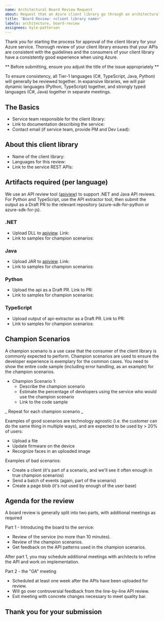 ```yaml
---
name: Architectural Board Review Request
about: Request that an Azure client library go through an architectural board review
title: 'Board Review: <client library name>'
labels: architecture, board-review
assignees: kyle-patterson
---
```


Thank you for starting the process for approval of the client library for your Azure service.  Thorough review of your client library ensures that your APIs are consistent with the guidelines and the consumers of your client library have a consistently good experience when using Azure. 

** Before submitting, ensure you adjust the title of the issue appropriately **

To ensure consistency, all Tier-1 languages (C#, TypeScript, Java, Python) will generally be reviewed together.  In expansive libraries, we will pair dynamic languages (Python, TypeScript) together, and strongly typed languages (C#, Java) together in separate meetings.

## The Basics

* Service team responsible for the client library:
* Link to documentation describing the service:
* Contact email (if service team, provide PM and Dev Lead):

## About this client library

* Name of the client library:
* Languages for this review:
* Link to the service REST APIs:

## Artifacts required (per language)

We use an API review tool ([apiview](https://apiview.azurewebsites.net)) to support .NET and Java API reviews.  For Python and TypeScript, use the API extractor tool, then submit the output as a Draft PR to the relevant repository (azure-sdk-for-python or azure-sdk-for-js).

### .NET

* Upload DLL to [apiview](https://apiview.azurewebsites.net).  Link:
* Link to samples for champion scenarios:

### Java

* Upload JAR to [apiview](https://apiview.azurewebsites.net).  Link:
* Link to samples for champion scenarios:

### Python

* Upload the api as a Draft PR.  Link to PR:
* Link to samples for champion scenarios:

### TypeScript

* Upload output of api-extractor as a Draft PR.  Link to PR:
* Link to samples for champion scenarios:

## Champion Scenarios

A champion scenario is a use case that the consumer of the client library is commonly expected to perform.  Champion scenarios are used to ensure the developer experience is exemplary for the common cases.  You need to show the entire code sample (including error handling, as an example) for the champion scenarios.

* Champion Scenario 1:
    * Describe the champion scenario
    * Estimate the percentage of developers using the service who would use the champion scenario
    * Link to the code sample

_ Repeat for each champion scenario _

Examples of good scenarios are technology agnostic (i.e. the customer can do the same thing in multiple ways), and are expected to be used by > 20% of users:

* Upload a file
* Update firmware on the device
* Recognize faces in an uploaded image

Examples of bad scenarios:
* Create a client (it's part of a scenario, and we'll see it often enough in true champion scenarios)
* Send a batch of events (again, part of the scenario)
* Create a page blob (it's not used by enough of the user base)

## Agenda for the review

A board review is generally split into two parts, with additional meetings as required

Part 1 - Introducing the board to the service:
- Review of the service (no more than 10 minutes).
- Review of the champion scenarios.
- Get feedback on the API patterns used in the champion scenarios.

After part 1, you may schedule additional meetings with architects to refine the API and work on implementation.

Part 2 - the "GA" meeting
- Scheduled at least one week after the APIs have been uploaded for review.
- Will go over controversial feedback from the line-by-line API review.
- Exit meeting with concrete changes necessary to meet quality bar.

## Thank you for your submission
    